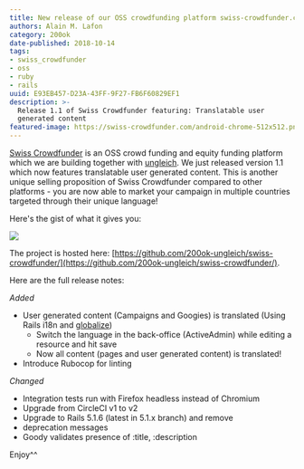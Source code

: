 ```yaml
---
title: New release of our OSS crowdfunding platform swiss-crowdfunder.com 
authors: Alain M. Lafon
category: 200ok
date-published: 2018-10-14
tags: 
- swiss_crowdfunder
- oss
- ruby
- rails
uuid: E93EB457-D23A-43FF-9F27-FB6F60829EF1
description: >-
  Release 1.1 of Swiss Crowdfunder featuring: Translatable user
  generated content
featured-image: https://swiss-crowdfunder.com/android-chrome-512x512.png
---
```


[Swiss Crowdfunder](https://github.com/200ok-ungleich/swiss-crowdfunder/) is an OSS crowd funding and equity funding platform
which we are building together with [ungleich](https://ungleich.ch/).
We just released version 1.1 which now features translatable user
generated content. This is another unique selling proposition of Swiss
Crowdfunder compared to other platforms - you are now able to market
your campaign in multiple countries targeted through their unique
language!

Here's the gist of what it gives you:

![](/img/2018-10/swiss_crowdfunder_release_1_1.gif)

The project is hosted here: [https://github.com/200ok-ungleich/swiss-crowdfunder/](https://github.com/200ok-ungleich/swiss-crowdfunder/).

Here are the full release notes:


*Added*

- User generated content (Campaigns and Googies) is translated (Using
  Rails i18n and [globalize](https://github.com/globalize/globalize))
    - Switch the language in the back-office (ActiveAdmin) while
      editing a resource and hit save
    - Now all content (pages and user generated content) is translated!
- Introduce Rubocop for linting

*Changed*

- Integration tests run with Firefox headless instead of Chromium
- Upgrade from CircleCI v1 to v2
- Upgrade to Rails 5.1.6 (latest in 5.1.x branch) and remove
- deprecation messages
- Goody validates presence of :title, :description

Enjoy^^
